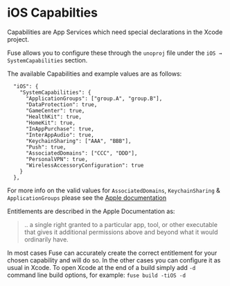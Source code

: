 # iOS Capabilties

Capabilities are App Services which need special declarations in the Xcode project.

Fuse allows you to configure these through the `unoproj` file under the `iOS → SystemCapabilities` section.

The available Capabilities and example values are as follows:

```
  "iOS": {
    "SystemCapabilities": {
      "ApplicationGroups": ["group.A", "group.B"],
      "DataProtection": true,
      "GameCenter": true,
      "HealthKit": true,
      "HomeKit": true,
      "InAppPurchase": true,
      "InterAppAudio": true,
      "KeychainSharing": ["AAA", "BBB"],
      "Push": true,
      "AssociatedDomains": ["CCC", "DDD"],
      "PersonalVPN": true,
      "WirelessAccessoryConfiguration": true
    }
  },
```

For more info on the valid values for `AssociatedDomains`, `KeychainSharing` & `ApplicationGroups` please see the [Apple documentation](https://developer.apple.com/library/content/documentation/IDEs/Conceptual/AppDistributionGuide/AddingCapabilities/AddingCapabilities.html)

Entitlements are described in the Apple Documentation as:

> .. a single right granted to a particular app, tool, or other executable that gives it additional permissions above and beyond what it would ordinarily have.

In most cases Fuse can accurately create the correct entitlement for your chosen capability and will do so. In the other cases you can configure it as usual in Xcode. To open Xcode at the end of a build simply add `-d` command line build options, for example: `fuse build -tiOS -d`

